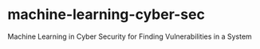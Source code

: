 # machine-learning-cyber-sec
Machine Learning in Cyber Security for Finding Vulnerabilities in a System
